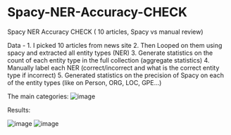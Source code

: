 # Spacy-NER-Accuracy-CHECK
Spacy NER Accuracy CHECK ( 10 articles, Spacy vs manual review)


Data - 1. I picked 10 articles from news site
2. Then Looped on them using spacy and extracted all entity types (NER)
3. Generate statistics on the count of each entity type in the full collection (aggregate statistics)
4. Manually label each NER (correct/incorrect and what is the correct entity type if incorrect)
5. Generated statistics on the precision of Spacy on each of the entity types (like on Person, ORG, LOC, GPE...)


The main categories:
![image](https://user-images.githubusercontent.com/53173112/204489499-649b9c3e-50a0-4664-a231-a8b76765b66a.png)

Results:

![image](https://user-images.githubusercontent.com/53173112/204489236-4af48ed1-e8f9-4f8f-8fc5-d00bea3a49aa.png)
![image](https://user-images.githubusercontent.com/53173112/204489296-6a533418-dfbc-4c0d-9248-f67ba4c93830.png)
